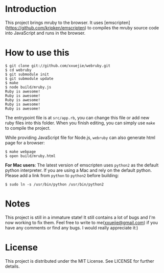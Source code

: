 # Introduction

This project brings mruby to the browser. It uses [emscripten]
(https://github.com/kripken/emscripten) to compiles the mruby source code into
JavaScript and runs in the browser.

# How to use this

    $ git clone git://github.com/xxuejie/webruby.git
    $ cd webruby
    $ git submodule init
    $ git submodule update
    $ make
    $ node build/mruby.js
    Ruby is awesome!
    Ruby is awesome!
    Ruby is awesome!
    Ruby is awesome!
    Ruby is awesome!

The entrypoint file is at `src/app.rb`, you can change this file or add new ruby files into this folder. When you finish editing, you can simply use `make` to compile the project.

While providing JavaScript file for Node.js, `webruby` can also generate html page for a browser:

    $ make webpage
    $ open build/mruby.html

**For Mac users**: The latest version of emscripten uses `python2` as the default python interpreter. If you are using a Mac and rely on the default python. Please add a link from `python` to `python2` before building:

    $ sudo ln -s /usr/bin/python /usr/bin/python2

# Notes

This project is still in a immature state! It still contains a lot of bugs and I'm now working to fix them. Feel free to write to me(xxuejie@gmail.com) if you have any comments or find any bugs. I would really appreciate it:)

# License

This project is distributed under the MIT License. See LICENSE for further details.
